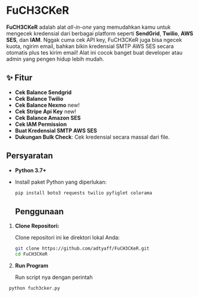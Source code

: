 # FuCH3CKeR

**FuCH3CKeR** adalah alat *all-in-one* yang memudahkan kamu untuk mengecek kredensial dari berbagai platform seperti **SendGrid**, **Twilio**, **AWS SES**, dan **IAM**. Nggak cuma cek API key, FuCH3CKeR juga bisa ngecek kuota, ngirim email, bahkan bikin kredensial SMTP AWS SES secara otomatis plus tes kirim email! Alat ini cocok banget buat developer atau admin yang pengen hidup lebih mudah.

## ✨ Fitur

- **Cek Balance Sendgrid**
- **Cek Balance Twilio**
- **Cek Balance Nexmo** new!
- **Cek Stripe Api Key** new!
- **Cek Balance Amazon SES**
- **Cek IAM Permission**
- **Buat Kredensial SMTP AWS SES**
- **Dukungan Bulk Check**: Cek kredensial secara massal dari file.
## Persyaratan

- **Python 3.7+**
- Install paket Python yang diperlukan:

  ```bash
  pip install boto3 requests twilio pyfiglet colorama
  ```
  
  ## Penggunaan

1. **Clone Repositori:**

   Clone repositori ini ke direktori lokal Anda:

   ```bash
   git clone https://github.com/adtyaff/FuCH3CKeR.git
   cd FuCH3CKeR
   ```
 
2. **Run Program**

   Run script nya dengan perintah
   
  ```bash
   python fuch3cker.py
   ```
